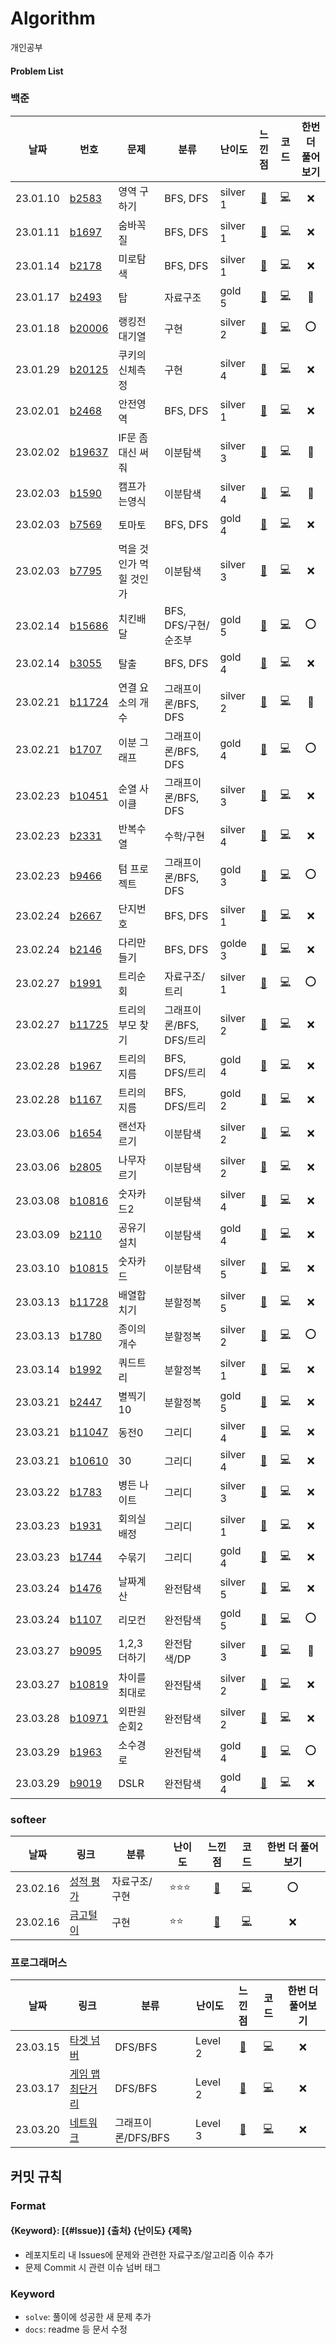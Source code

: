 # Algorithm
개인공부

#### Problem List
### 백준
| 날짜     | 번호                                             | 문제                | 분류 |난이도|느낀점 |코드 |한번 더 풀어보기|
| -------- | ------------------------------------------------ | ------------------| --------|---| :----: | :-----: | :--: |
| 23.01.10 | [b2583](https://www.acmicpc.net/problem/2583)|영역 구하기|  BFS, DFS |silver 1|[📘](백준/b2583_영역구하기.md)| [💻](백준/b2583_영역구하기.java)|❌|
| 23.01.11 | [b1697](https://www.acmicpc.net/problem/1697)|숨바꼭질| BFS, DFS|silver 1|[📘](백준/b1697_숨바꼭질.md)| [💻](백준/b1697_숨바꼭질.java)|❌|
| 23.01.14 | [b2178](https://www.acmicpc.net/problem/2178)|미로탐색| BFS, DFS|silver 1|[📘](백준/b2178_미로탐색.md)| [💻](백준/b2178_미로탐색.java)|❌|
| 23.01.17 | [b2493](https://www.acmicpc.net/problem/2493)|탑| 자료구조 |gold 5|[📘](백준/b2493_탑.md)| [💻](백준/b2493_탑.java)|🔺|
| 23.01.18 | [b20006](https://www.acmicpc.net/problem/20006)|랭킹전 대기열| 구현 |silver 2|[📘](백준/b20006_랭킹전대기열.md)| [💻](백준/b20006_랭킹전대기열.java)|⭕️|
| 23.01.29 | [b20125](https://www.acmicpc.net/problem/20125)|쿠키의 신체측정| 구현 |silver 4|[📘](백준/b20125_쿠키의신체측정.md)| [💻](백준/b20125_쿠키의신체측정.java)|❌|
| 23.02.01 | [b2468](https://www.acmicpc.net/problem/2468)|안전영역| BFS, DFS|silver 1|[📘](백준/b2468_안전영역.md)| [💻](백준/b2468_안전영역.java)|❌|
| 23.02.02 | [b19637](https://www.acmicpc.net/problem/19637)|IF문 좀 대신 써줘| 이분탐색|silver 3|[📘](백준/b19637_IF문좀대신써줘.md)| [💻](백준/b19637_IF문좀대신써줘.java)|🔺|
| 23.02.03 | [b1590](https://www.acmicpc.net/problem/1590)|캠프가는영식| 이분탐색|silver 4|[📘](백준/b1590_캠프가는영식.md)| [💻](백준/b1590_캠프가는영식.java)|🔺|
| 23.02.03 | [b7569](https://www.acmicpc.net/problem/7569)|토마토| BFS, DFS|gold 4|[📘](백준/b7569_토마토.md)| [💻](백준/b7569_토마토.java)|❌|
| 23.02.03 | [b7795](https://www.acmicpc.net/problem/7795)|먹을 것인가 먹힐 것인가| 이분탐색|silver 3|[📘](백준/b7795_먹을것인가먹힐것인가.md)| [💻](백준/b7795_먹을것인가먹힐것인가.java)|❌|
| 23.02.14 | [b15686](https://www.acmicpc.net/problem/15686)|치킨배달| BFS, DFS/구현/순조부 |gold 5|[📘](백준/b15686_치킨배달.md)| [💻](백준/b15686_치킨배달.java)|⭕️|
| 23.02.14 | [b3055](https://www.acmicpc.net/problem/3055)|탈출| BFS, DFS |gold 4|[📘](백준/b3055_탈출.md)| [💻](백준/b3055_탈출.java)|❌|
| 23.02.21 | [b11724](https://www.acmicpc.net/problem/11724)|연결 요소의 개수| 그래프이론/BFS, DFS |silver 2|[📘](백준/b11724_연결요소의개수.md)| [💻](백준/b11724_연결요소의개수.java)|🔺|
| 23.02.21 | [b1707](https://www.acmicpc.net/problem/1707)|이분 그래프| 그래프이론/BFS, DFS |gold 4|[📘](백준/b1707_이분그래프.md)| [💻](백준/b1707_이분그래프.java)|⭕️|
| 23.02.23 | [b10451](https://www.acmicpc.net/problem/10451)|순열 사이클| 그래프이론/BFS, DFS|silver 3|[📘](백준/b10451_순열사이클.md)| [💻](백준/b10451_순열사이클.java)|❌|
| 23.02.23 | [b2331](https://www.acmicpc.net/problem/2331)|반복수열| 수학/구현|silver 4|[📘](백준/b2331_반복수열.md)| [💻](백준/b2331_반복수열.java)|❌|
| 23.02.23 | [b9466](https://www.acmicpc.net/problem/9466)|텀 프로젝트| 그래프이론/BFS, DFS |gold 3|[📘](백준/b9466_텀프로젝트.md)| [💻](백준/b9466_텀프로젝트.java)|⭕️|
| 23.02.24 | [b2667](https://www.acmicpc.net/problem/2667)|단지번호| BFS, DFS|silver 1|[📘](백준/b2667_단지번호.md)| [💻](백준/b2667_단지번호.java)|❌|
| 23.02.24 | [b2146](https://www.acmicpc.net/problem/2146)|다리만들기| BFS, DFS|golde 3|[📘](백준/b2146_다리만들기.md)| [💻](백준/b2146_다리만들기.java)|❌|
| 23.02.27 | [b1991](https://www.acmicpc.net/problem/1991)|트리순회| 자료구조/트리 |silver 1|[📘](백준/b1991_트리순회.md)| [💻](백준/b1991_트리순회.java)|⭕️|
| 23.02.27 | [b11725](https://www.acmicpc.net/problem/11725)|트리의 부모 찾기| 그래프이론/BFS, DFS/트리 |silver 2|[📘](백준/b11725_트리의부모찾기.md)| [💻](백준/b11725_트리의부모찾기.java)|❌|
| 23.02.28 | [b1967](https://www.acmicpc.net/problem/1967)|트리의 지름| BFS, DFS/트리 |gold 4|[📘](백준/b1967_트리의지름.md)| [💻](백준/b1967_트리의지름.java)|❌|
| 23.02.28 | [b1167](https://www.acmicpc.net/problem/1167)|트리의 지름| BFS, DFS/트리 |gold 2|[📘](백준/b1167_트리의지름.md)| [💻](백준/b1167_트리의지름.java)|❌|
| 23.03.06 | [b1654](https://www.acmicpc.net/problem/1654)|랜선자르기| 이분탐색 |silver 2|[📘](백준/b1654_랜선자르기.md)| [💻](백준/b1654_랜선자르기.java)|❌|
| 23.03.06 | [b2805](https://www.acmicpc.net/problem/2805)|나무자르기| 이분탐색 |silver 2|[📘](백준/b2805_나무자르기.md)| [💻](백준/b1654_나무자르기.java)|❌|
| 23.03.08 | [b10816](https://www.acmicpc.net/problem/10816)|숫자카드2| 이분탐색 |silver 4|[📘](백준/b10816_숫자카드2.md)| [💻](백준/b10816_숫자카드2.java)|❌|
| 23.03.09 | [b2110](https://www.acmicpc.net/problem/2110)|공유기설치| 이분탐색 |gold 4|[📘](백준/b2110_공유기설치.md)| [💻](백준/b2110_공유기설치.java)|❌|
| 23.03.10 | [b10815](https://www.acmicpc.net/problem/10815)|숫자카드| 이분탐색 |silver 5|[📘](백준/b10815_숫자카드.md)| [💻](백준/b10815_숫자카드.java)|❌|
| 23.03.13 | [b11728](https://www.acmicpc.net/problem/11728)|배열합치기| 분할정복 |silver 5|[📘](백준/b11728_배열합치기.md)| [💻](백준/b11728_배열합치기.java)|❌|
| 23.03.13 | [b1780](https://www.acmicpc.net/problem/1780)|종이의개수| 분할정복 |silver 2|[📘](백준/b1780_종이의개수.md)| [💻](백준/b1780_종이의개수.java)|⭕️|
| 23.03.14 | [b1992](https://www.acmicpc.net/problem/1992)|쿼드트리| 분할정복 |silver 1|[📘](백준/b1992_쿼드트리.md)| [💻](백준/b1992_쿼드트리.java)|❌|
| 23.03.21 | [b2447](https://www.acmicpc.net/problem/2447)|별찍기10| 분할정복 |gold 5|[📘](백준/b2447_별찍기10.md)| [💻](백준/b2447_별찍기10.java)|❌|
| 23.03.21 | [b11047](https://www.acmicpc.net/problem/11047)|동전0| 그리디 |silver 4|[📘](백준/b11047_동전0.md)| [💻](백준/b11047_동전0.java)|❌|
| 23.03.21 | [b10610](https://www.acmicpc.net/problem/10610)|30| 그리디 |silver 4|[📘](백준/b10610_30.md)| [💻](백준/b10610_30.java)|❌|
| 23.03.22 | [b1783](https://www.acmicpc.net/problem/1783)|병든 나이트| 그리디 |silver 3|[📘](백준/b1783_병든나이트.md)| [💻](백준/b1783_병든나이트.java)|❌|
| 23.03.23 | [b1931](https://www.acmicpc.net/problem/1931)|회의실 배정| 그리디 |silver 1|[📘](백준/b1931_회의실배정.md)| [💻](백준/b1931_회의실배정.java)|❌|
| 23.03.23 | [b1744](https://www.acmicpc.net/problem/1744)|수묶기| 그리디 |gold 4|[📘](백준/b1744_수묶기.md)| [💻](백준/b1744_수묶기.java)|❌|
| 23.03.24 | [b1476](https://www.acmicpc.net/problem/1476)|날짜계산| 완전탐색 |silver 5|[📘](백준/b1476_날짜계산.md)| [💻](백준/b1476_날짜계산.java)|❌|
| 23.03.24 | [b1107](https://www.acmicpc.net/problem/1107)|리모컨| 완전탐색 |gold 5|[📘](백준/b1107_리모컨.md)| [💻](백준/b1107_리모컨.java)|⭕️|
| 23.03.27 | [b9095](https://www.acmicpc.net/problem/9095)|1,2,3 더하기| 완전탐색/DP |silver 3|[📘](백준/b9095_123더하기.md)| [💻](백준/b9095_123더하기.java)|🔺|
| 23.03.27 | [b10819](https://www.acmicpc.net/problem/10819)|차이를 최대로| 완전탐색 |silver 2|[📘](백준/b10819_차이를최대로.md)| [💻](백준/b10819_차이를최대로.java)|❌|
| 23.03.28 | [b10971](https://www.acmicpc.net/problem/10971)|외판원순회2| 완전탐색 |silver 2|[📘](백준/b10971_외판원순회2.md)| [💻](백준/b10971_외판원순회2.java)|❌|
| 23.03.29 | [b1963](https://www.acmicpc.net/problem/1963)|소수경로| 완전탐색 |gold 4|[📘](백준/b1963_소수경로.md)| [💻](백준/b1963_소수경로.java)|⭕️|
| 23.03.29 | [b9019](https://www.acmicpc.net/problem/9019)|DSLR| 완전탐색 |gold 4|[📘](백준/b9019_DSLR.md)| [💻](백준/b9019_DSLR.java)|❌|

### softeer
| 날짜     | 링크                                             | 분류 |난이도|느낀점 |코드 |한번 더 풀어보기|
| -------- | ------------------------------------------------ | --------|---| :----: | :-----: | :--: |
| 23.02.16 | [성적 평가](https://softeer.ai/practice/info.do?idx=1&eid=1309)|  자료구조/구현 |:star::star::star:|[📘](softeer/softeer_성적평가.md)| [💻](softeer/softeer_성적평가.java)|⭕️|
| 23.02.16 | [금고털이](https://softeer.ai/practice/info.do?idx=1&eid=395)| 구현 |:star::star:|[📘](softeer/softeer_금고털이.md)| [💻](softeer/softeer_금고털이.java)|❌|

### 프로그래머스
| 날짜     | 링크                                             | 분류 |난이도|느낀점 |코드 |한번 더 풀어보기|
| -------- | ------------------------------------------------ | --------|---| :----: | :-----: | :--: |
| 23.03.15 | [타겟 넘버](https://school.programmers.co.kr/learn/courses/30/lessons/43165)| DFS/BFS |Level 2|[📘](프로그래머스/프로그래머스_타겟넘버.md)| [💻](프로그래머스/프로그래머스_타겟넘버.java)|❌|
| 23.03.17 | [게임 맵 최단거리](https://school.programmers.co.kr/learn/courses/30/lessons/1844)| DFS/BFS |Level 2|[📘](프로그래머스/프로그래머스_게임맵최단거리.md)| [💻](프로그래머스/프로그래머스_게임맵최단거리.java)|❌|
| 23.03.20 | [네트워크](https://school.programmers.co.kr/learn/courses/30/lessons/43162)| 그래프이론/DFS/BFS |Level 3|[📘](프로그래머스/프로그래머스_네트워크.md)| [💻](프로그래머스/프로그래머스_네트워크.java)|❌|


## 커밋 규칙

### Format
#### {Keyword}: [{#Issue}] {출처} {난이도} {제목}
- 레포지토리 내 Issues에 문제와 관련한 자료구조/알고리즘 이슈 추가
- 문제 Commit 시 관련 이슈 넘버 태그 

### Keyword
- `solve`: 풀이에 성공한 새 문제 추가
- `docs`: readme 등 문서 수정
